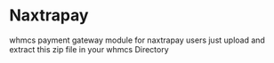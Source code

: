 # Naxtrapay
whmcs payment gateway module for naxtrapay users
just upload and extract this zip file in your whmcs Directory
